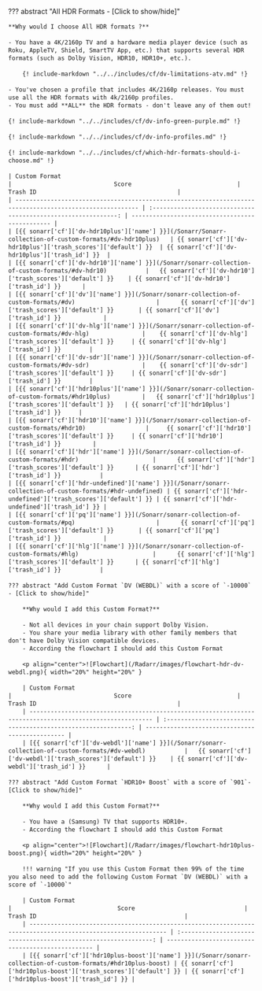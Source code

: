 ??? abstract "All HDR Formats - [Click to show/hide]"

    **Why would I choose All HDR formats ?**

    - You have a 4K/2160p TV and a hardware media player device (such as Roku, AppleTV, Shield, SmartTV App, etc.) that supports several HDR formats (such as Dolby Vision, HDR10, HDR10+, etc.).

        {! include-markdown "../../includes/cf/dv-limitations-atv.md" !}

    - You've chosen a profile that includes 4K/2160p releases. You must use all the HDR formats with 4k/2160p profiles.
    - You must add **ALL** the HDR formats - don't leave any of them out!

    {! include-markdown "../../includes/cf/dv-info-green-purple.md" !}

    {! include-markdown "../../includes/cf/dv-info-profiles.md" !}

    {! include-markdown "../../includes/cf/which-hdr-formats-should-i-choose.md" !}

    | Custom Format                                                                                             |                             Score                              | Trash ID                                        |
    | --------------------------------------------------------------------------------------------------------- | :------------------------------------------------------------: | ----------------------------------------------- |
    | [{{ sonarr['cf']['dv-hdr10plus']['name'] }}](/Sonarr/Sonarr-collection-of-custom-formats/#dv-hdr10plus)   | {{ sonarr['cf']['dv-hdr10plus']['trash_scores']['default'] }}  | {{ sonarr['cf']['dv-hdr10plus']['trash_id'] }}  |
    | [{{ sonarr['cf']['dv-hdr10']['name'] }}](/Sonarr/sonarr-collection-of-custom-formats/#dv-hdr10)           |   {{ sonarr['cf']['dv-hdr10']['trash_scores']['default'] }}    | {{ sonarr['cf']['dv-hdr10']['trash_id'] }}      |
    | [{{ sonarr['cf']['dv']['name'] }}](/Sonarr/sonarr-collection-of-custom-formats/#dv)                       |      {{ sonarr['cf']['dv']['trash_scores']['default'] }}       | {{ sonarr['cf']['dv']['trash_id'] }}            |
    | [{{ sonarr['cf']['dv-hlg']['name'] }}](/Sonarr/sonarr-collection-of-custom-formats/#dv-hlg)               |    {{ sonarr['cf']['dv-hlg']['trash_scores']['default'] }}     | {{ sonarr['cf']['dv-hlg']['trash_id'] }}        |
    | [{{ sonarr['cf']['dv-sdr']['name'] }}](/Sonarr/sonarr-collection-of-custom-formats/#dv-sdr)               |    {{ sonarr['cf']['dv-sdr']['trash_scores']['default'] }}     | {{ sonarr['cf']['dv-sdr']['trash_id'] }}        |
    | [{{ sonarr['cf']['hdr10plus']['name'] }}](/Sonarr/sonarr-collection-of-custom-formats/#hdr10plus)         |   {{ sonarr['cf']['hdr10plus']['trash_scores']['default'] }}   | {{ sonarr['cf']['hdr10plus']['trash_id'] }}     |
    | [{{ sonarr['cf']['hdr10']['name'] }}](/Sonarr/sonarr-collection-of-custom-formats/#hdr10)                 |     {{ sonarr['cf']['hdr10']['trash_scores']['default'] }}     | {{ sonarr['cf']['hdr10']['trash_id'] }}         |
    | [{{ sonarr['cf']['hdr']['name'] }}](/Sonarr/sonarr-collection-of-custom-formats/#hdr)                     |      {{ sonarr['cf']['hdr']['trash_scores']['default'] }}      | {{ sonarr['cf']['hdr']['trash_id'] }}           |
    | [{{ sonarr['cf']['hdr-undefined']['name'] }}](/Sonarr/sonarr-collection-of-custom-formats/#hdr-undefined) | {{ sonarr['cf']['hdr-undefined']['trash_scores']['default'] }} | {{ sonarr['cf']['hdr-undefined']['trash_id'] }} |
    | [{{ sonarr['cf']['pq']['name'] }}](/Sonarr/sonarr-collection-of-custom-formats/#pq)                       |      {{ sonarr['cf']['pq']['trash_scores']['default'] }}       | {{ sonarr['cf']['pq']['trash_id'] }}            |
    | [{{ sonarr['cf']['hlg']['name'] }}](/Sonarr/sonarr-collection-of-custom-formats/#hlg)                     |      {{ sonarr['cf']['hlg']['trash_scores']['default'] }}      | {{ sonarr['cf']['hlg']['trash_id'] }}           |

    ??? abstract "Add Custom Format `DV (WEBDL)` with a score of `-10000` - [Click to show/hide]"

        **Why would I add this Custom Format?**

        - Not all devices in your chain support Dolby Vision.
        - You share your media library with other family members that don't have Dolby Vision compatible devices.
        - According the flowchart I should add this Custom Format

        <p align="center">![Flowchart](/Radarr/images/flowchart-hdr-dv-webdl.png){ width="20%" height="20%" }

        | Custom Format                                                                                             |                             Score                              | Trash ID                                        |
        | --------------------------------------------------------------------------------------------------------- | :------------------------------------------------------------: | ----------------------------------------------- |
        | [{{ sonarr['cf']['dv-webdl']['name'] }}](/Sonarr/sonarr-collection-of-custom-formats/#dv-webdl)           |   {{ sonarr['cf']['dv-webdl']['trash_scores']['default'] }}    | {{ sonarr['cf']['dv-webdl']['trash_id'] }}      |

    ??? abstract "Add Custom Format `HDR10+ Boost` with a score of `901`- [Click to show/hide]"

        **Why would I add this Custom Format?**

        - You have a (Samsung) TV that supports HDR10+.
        - According the flowchart I should add this Custom Format

        <p align="center">![Flowchart](/Radarr/images/flowchart-hdr10plus-boost.png){ width="20%" height="20%" }

        !!! warning "If you use this Custom Format then 99% of the time you also need to add the following Custom Format `DV (WEBDL)` with a score of `-10000`"

        | Custom Format                                                                                                 |                              Score                               | Trash ID                                          |
        | ------------------------------------------------------------------------------------------------------------- | :--------------------------------------------------------------: | ------------------------------------------------- |
        | [{{ sonarr['cf']['hdr10plus-boost']['name'] }}](/Sonarr/sonarr-collection-of-custom-formats/#hdr10plus-boost) | {{ sonarr['cf']['hdr10plus-boost']['trash_scores']['default'] }} | {{ sonarr['cf']['hdr10plus-boost']['trash_id'] }} |
